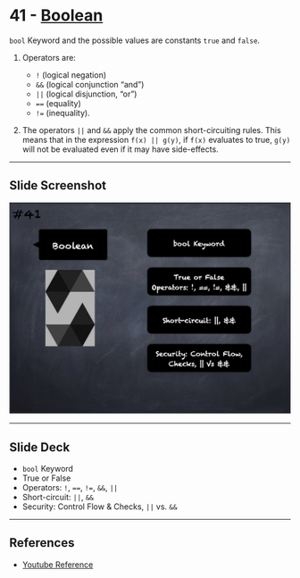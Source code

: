 # 41 - [Boolean](Boolean.md)
`bool` Keyword and the possible values are constants `true` and `false`. 

1. Operators are:
	- `!` (logical negation) 
	- `&&` (logical conjunction “and”) 
	- `||` (logical disjunction, “or”)
	- `==` (equality) 
	- `!=` (inequality). 
    
2. The operators `||` and `&&` apply the common short-circuiting rules. This means that in the expression `f(x) || g(y)`, if `f(x)` evaluates to true, `g(y)` will not be evaluated even if it may have side-effects.

___
## Slide Screenshot
![041.png](../../images/solidity101/041.png)
___
## Slide Deck
- `bool` Keyword
- True or False
- Operators: `!`, `==`, `!=`, `&&`, `||`
- Short-circuit: `||`, `&&`
- Security: Control Flow & Checks, `||` vs. `&&`
___
## References
- [Youtube Reference](https://www.youtube.com/watch?v=6VIJpze1jbU)


